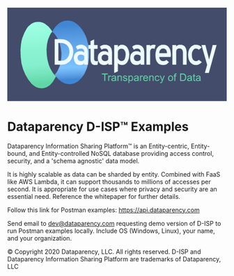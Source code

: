 
![GitHub Logo](/DataparencyLogoDarkBlue.png)

# Dataparency D-ISP&trade; Examples

Dataparency Information Sharing Platform&trade; is an Entity-centric, Entity-bound, and Entity-controlled NoSQL database providing access control, security, and a 'schema agnostic' data model. 

It is highly scalable as data can be sharded by entity. Combined with FaaS like AWS Lambda, it can support thousands to millions of accesses per second. 
It is appropriate for use cases where privacy and security are an essential need.
Reference the whitepaper for further details.

Follow this link for Postman examples: <https://api.dataparency.com>

Send email to dev@dataparency.com requesting demo version of D-ISP to run Postman examples locally. Include OS (Windows, Linux), your name, and your organization.

&copy; Copyright 2020 Dataparency, LLC. All rights reserved. D-ISP and Dataparency Information Sharing Platform are trademarks of Dataparency, LLC